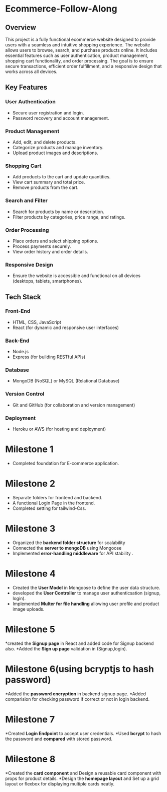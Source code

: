 # Ecommerce-Follow-Along

## Overview
This project is a fully functional ecommerce website designed to provide users with a seamless and intuitive shopping experience. The website allows users to browse, search, and purchase products online. It includes essential features such as user authentication, product management, shopping cart functionality, and order processing. The goal is to ensure secure transactions, efficient order fulfillment, and a responsive design that works across all devices.

## Key Features

### User Authentication
- Secure user registration and login.
- Password recovery and account management.

### Product Management
- Add, edit, and delete products.
- Categorize products and manage inventory.
- Upload product images and descriptions.

### Shopping Cart
- Add products to the cart and update quantities.
- View cart summary and total price.
- Remove products from the cart.

### Search and Filter
- Search for products by name or description.
- Filter products by categories, price range, and ratings.

### Order Processing
- Place orders and select shipping options.
- Process payments securely.
- View order history and order details.

### Responsive Design
- Ensure the website is accessible and functional on all devices (desktops, tablets, smartphones).

## Tech Stack

### Front-End
- HTML, CSS, JavaScript
- React (for dynamic and responsive user interfaces)

### Back-End
- Node.js
- Express (for building RESTful APIs)

### Database
- MongoDB (NoSQL) or MySQL (Relational Database)

### Version Control
- Git and GitHub (for collaboration and version management)

### Deployment
- Heroku or AWS (for hosting and deployment)

# Milestone 1

* Completed foundation for E-commerce application.

# Milestone 2

* Separate folders for frontend and backend.
* A functional Login Page in the frontend.
* Completed setting for tailwind-Css.

# Milestone 3

* Organized the **backend folder structure** for scalability
* Connected the **server to mongoDB** using Mongoose
* Implemented **error-handling middleware** for API stability .

# Milestone 4

* Created the **User Model** in Mongoose to define the user data structure.
* developed the **User Controller** to manage user authenticsation (signup, login).
* Implemented **Multer for file handling** allowing user profile and product image uploads.

# Milestone 5

*created the **Signup page** in React and added code for Signup backend also.
*Added the **Sign up page** validation in (Signup,login).

# Milestone 6(using bcryptjs to hash password)

*Added the **password encryption** in backend signup page.
*Added comparision for checking password if correct or not in login backend.

# Milestone 7 
*Created **Login Endpoint** to accept user credentials.
*Used **bcrypt** to hash the password and **compared** with stored password.

# Milestone 8 
*Created the **card component** and Design a reusable card component with props for product details.
*Design the **homepage layout** and Set up a grid layout or flexbox for displaying multiple cards neatly.
